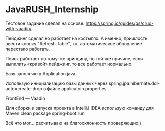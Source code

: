# JavaRUSH_Internship

Тестовое задание сделал на основе: 
https://spring.io/guides/gs/crud-with-vaadin/

Пейджинг сделал но работает на костылях. А именно, пришлость ввести кнопку "Refresh Table", 
т.к. автоматическое обновление перестало работать.

Поиск работает по тому-же принципу, по той-же причине, 
если выпилить «кривой» пейджинг, то все работает нормально.

Базу заполняю в Application.java

Использую инициализацию базы данных через 
spring.jpa.hibernate.ddl-auto=create-drop
в файле applicatoin.properties

FrontEnd — Vaadin

Для сборки и запуска проекта в IntelliJ IDEA
использую команду для Maven clean package spring-boot:run

Всё что мог... расчитываю на благосклонность проверяющих:)
